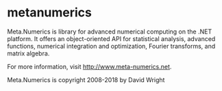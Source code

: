 # metanumerics
Meta.Numerics is library for advanced numerical computing on the .NET platform. It offers an object-oriented API for statistical analysis, advanced functions, numerical integration and optimization, Fourier transforms, and matrix algebra.

For more information, visit http://www.meta-numerics.net.

Meta.Numerics is copyright 2008-2018 by David Wright
